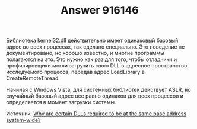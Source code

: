 ﻿---
title: "Answer 916146"
se.owner.user_id: 240512
se.owner.display_name: "MSDN.WhiteKnight"
se.owner.link: "https://ru.stackoverflow.com/users/240512/msdn-whiteknight"
se.answer_id: 916146
se.question_id: 522218
se.post_type: answer
se.score: 0
se.is_accepted: False
---
<p>Библиотека kernel32.dll действительно имеет одинаковый базовый адрес во всех процессах, так сделано специально. Это поведение не документировано, но хорошо известно, и многие программы полагаются на это. Это нужно как раз для того, чтобы отладчики и профилировщики могли загрузить свою DLL в адресное пространство исследуемого процесса, передав адрес LoadLibrary в CreateRemoteThread. </p>

<p>Начиная с Windows Vista, для системных библиотек действует ASLR, но случайный базовый адрес все равно одинаков для всех процессов и определяется в момент загрузки системы.</p>

<p>Источник: <a href="http://www.nynaeve.net/?p=198" rel="nofollow noreferrer">Why are certain DLLs required to be at the same base address system-wide?</a></p>
